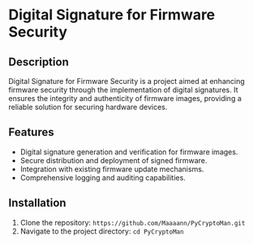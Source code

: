 # Digital Signature for Firmware Security

## Description
Digital Signature for Firmware Security is a project aimed at enhancing firmware security through the implementation of digital signatures.
It ensures the integrity and authenticity of firmware images, providing a reliable solution for securing hardware devices.

## Features
- Digital signature generation and verification for firmware images.
- Secure distribution and deployment of signed firmware.
- Integration with existing firmware update mechanisms.
- Comprehensive logging and auditing capabilities.

## Installation
1. Clone the repository: `https://github.com/Maaaann/PyCryptoMan.git`
3. Navigate to the project directory: `cd PyCryptoMan`

